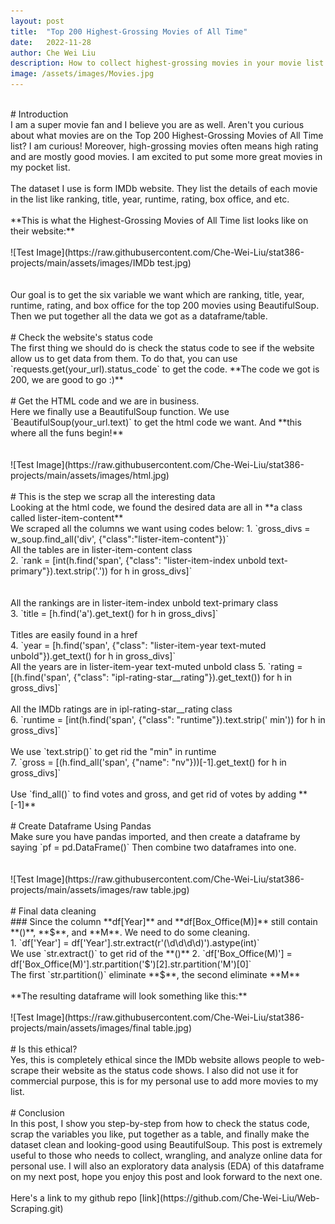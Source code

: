 ```yaml
---
layout: post
title:  "Top 200 Highest-Grossing Movies of All Time"
date:   2022-11-28
author: Che Wei Liu
description: How to collect highest-grossing movies in your movie list using BeautifulSoup
image: /assets/images/Movies.jpg
---
```

<br>
# Introduction
<br>
I am a super movie fan and I believe you are as well. Aren't you curious about what movies are on the Top 200 Highest-Grossing Movies of All Time list? I am curious! Moreover, high-grossing movies often means high rating and are mostly good movies. I am excited to put some more great movies in my pocket list.
<br>
<br>
The dataset I use is form IMDb website. They list the details of each movie in the list like ranking, title, year, runtime, rating, box office, and etc.
<br>
<br>
**This is what the Highest-Grossing Movies of All Time list looks like on their website:**
<br>
<br>
![Test Image](https://raw.githubusercontent.com/Che-Wei-Liu/stat386-projects/main/assets/images/IMDb test.jpg)
<br>
<br>
<br>
Our goal is to get the six variable we want which are ranking, title, year, runtime, rating, and box office for the top 200 movies using BeautifulSoup. Then we put together all the data we got as a dataframe/table.  
<br>
<br>
# Check the website's status code
<br>
The first thing we should do is check the status code to see if the website allow us to get data from them.
To do that, you can use `requests.get(your_url).status_code` to get the code. **The code we got is 200, we are good to go :)**
<br>
<br>
# Get the HTML code and we are in business.
<br>
Here we finally use a BeautifulSoup function. We use `BeautifulSoup(your_url.text)` to get the html code we want. And **this where all the funs begin!**
<br>
<br>
<br>
![Test Image](https://raw.githubusercontent.com/Che-Wei-Liu/stat386-projects/main/assets/images/html.jpg)
<br>
<br>
# This is the step we scrap all the interesting data
<br>
Looking at the html code, we found the desired data are all in **a class called lister-item-content**
<br>
We scraped all the columns we want using codes below:
1. `gross_divs = w_soup.find_all('div', {"class":"lister-item-content"})`
<br>All the tables are in lister-item-content class<br>
2. `rank = [int(h.find('span', {"class": "lister-item-index unbold text-primary"}).text.strip('.')) for h in gross_divs]`
<br><br><br>All the rankings are in lister-item-index unbold text-primary class<br>
3. `title = [h.find('a').get_text() for h in gross_divs]`
<br><br>Titles are easily found in a href<br> 
4. `year = [h.find('span', {"class": "lister-item-year text-muted unbold"}).get_text() for h in gross_divs]`
<br>All the years are in lister-item-year text-muted unbold class
5. `rating = [(h.find('span', {"class": "ipl-rating-star__rating"}).get_text()) for h in gross_divs]`
<br><br>All the IMDb ratings are in ipl-rating-star__rating class<br>
6. `runtime = [int(h.find('span', {"class": "runtime"}).text.strip(' min')) for h in gross_divs]`
<br><br>We use `text.strip()` to get rid the "min" in runtime<br>
7. `gross = [(h.find_all('span', {"name": "nv"}))[-1].get_text() for h in gross_divs]`
<br><br>Use `find_all()` to find votes and gross, and get rid of votes by adding **[-1]**
<br>
<br>
# Create Dataframe Using Pandas
<br>
Make sure you have pandas imported, and then create a dataframe by saying `pf = pd.DataFrame()`
Then combine two dataframes into one.
<br>
<br>
<br>
![Test Image](https://raw.githubusercontent.com/Che-Wei-Liu/stat386-projects/main/assets/images/raw table.jpg)
<br>
<br>
# Final data cleaning
<br>
### Since the column **df[Year]** and **df[Box_Office(M)]** still contain **()**, **$**, and **M**. We need to do some cleaning.
<br>
1. `df['Year'] = df['Year'].str.extract(r'(\d\d\d\d)').astype(int)`
<br>We use `str.extract()` to get rid of the **()**
2. `df['Box_Office(M)'] = df['Box_Office(M)'].str.partition('$')[2].str.partition('M')[0]`
<br>The first `str.partition()` eliminate **$**, the second eliminate **M**
<br>
<br>
**The resulting dataframe will look something like this:**
<br>
<br>
![Test Image](https://raw.githubusercontent.com/Che-Wei-Liu/stat386-projects/main/assets/images/final table.jpg)
<br>
<br>
# Is this ethical?
<br>
Yes, this is completely ethical since the IMDb website allows people to web-scrape their website as the status code shows. I also did not use it for commercial purpose, this is for my personal use to add more movies to my list.
<br>
<br>
# Conclusion
<br>
In this post, I show you step-by-step from how to check the status code, scrap the variables you like, put together as a table, and finally make the dataset clean and looking-good using BeautifulSoup. This post is extremely useful to those who needs to collect, wrangling, and analyze online data for personal use. I will also an exploratory data analysis (EDA) of this dataframe on my next post, hope you enjoy this post and look forward to the next one.
<br>
<br>
Here's a link to my github repo [link](https://github.com/Che-Wei-Liu/Web-Scraping.git)
<br>
<br>
